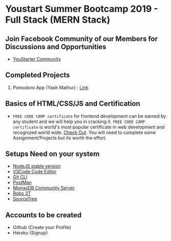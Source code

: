 # Youstart Summer Bootcamp 2019 - Full Stack (MERN Stack)

## Join Facebook Community of our Members for Discussions and Opportunities

* [YouStarter Community](https://www.facebook.com/groups/youstartlabs/)


## Completed Projects


1. Pomodoro App (Yash Mathur) : [Link](https://pomodorerspoint.herokuapp.com/)



## Basics of HTML/CSS/JS and Certification

* `FREE CODE CAMP certificate` for frontend development can be earned by any student and we will help you in cracking it. `FREE CODE CAMP certificate` is world's most popular certificate in web development and recognized world wide. [Check Out](https://learn.freecodecamp.org/). You will need to complete some Assignment/Projects but its worth the effort.

## Setups Need on your system

* [NodeJS stable version ](https://nodejs.org/dist/v10.15.3/node-v10.15.3-x86.msi)
* [VSCode Code Editor](https://code.visualstudio.com/) 
* [Git CLI](https://git-scm.com/download/win)
* [PostMan](https://www.getpostman.com/)
* [MongoDB Community Server](https://www.mongodb.com/download-center/community)
* [Robo 3T](https://robomongo.org/download)
* [SourceTree](https://www.sourcetreeapp.com/)


## Accounts to be created

* Github (Create your Profile)
* Heroku (Signup)




